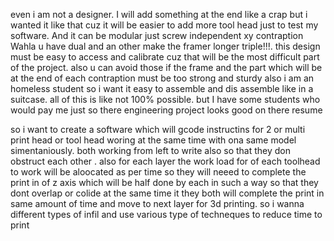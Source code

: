 even i am not a designer. I will add something at the end like a crap but i wanted it like that cuz it will be easier to add more tool head just to test my software. And it can be modular just screw independent xy contraption Wahla u have dual and an other make the framer longer triple!!!. this design must be easy to access and calibrate cuz that will be the most difficult part of the project. also u can avoid those if the frame and the part which will be at the end of each contraption must be too strong and sturdy also i am an homeless student so i want it easy to assemble and dis assemble like in a suitcase. all of this is like not 100% possible. but I have some students who would pay me just so there engineering project looks good on there resume  

so i want to create a software which will gcode instructins for 2 or multi print head or tool head woring at the same time with ona same model simentaniously. both working from left to write also so that they don obstruct each other . also for each layer the work load for of each toolhead to work will be aloocated as per time so they will neeed to complete the print in of z axis which will be half done by each in such a way so that they dont overlap or colide at the same time it they both will complete the print in same amount of time and move to next layer for 3d printing. so i wanna different types of infil and use various type of techneques to reduce time to print
